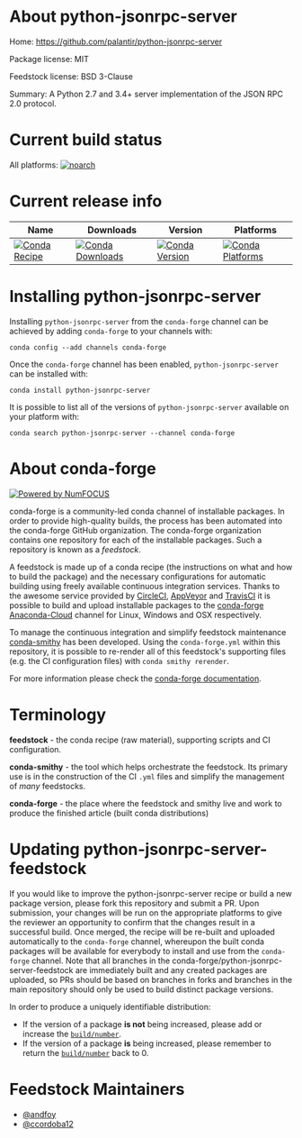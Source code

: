 <!--
# -*- mode: jinja -*-
-->

About python-jsonrpc-server
===========================

Home: https://github.com/palantir/python-jsonrpc-server

Package license: MIT

Feedstock license: BSD 3-Clause

Summary: A Python 2.7 and 3.4+ server implementation of the JSON RPC 2.0 protocol.



Current build status
====================

All platforms:
[![noarch](https://img.shields.io/circleci/project/github/conda-forge/python-jsonrpc-server-feedstock/master.svg?label=noarch)](https://circleci.com/gh/conda-forge/python-jsonrpc-server-feedstock)

Current release info
====================

| Name | Downloads | Version | Platforms |
| --- | --- | --- | --- |
| [![Conda Recipe](https://img.shields.io/badge/recipe-python--jsonrpc--server-green.svg)](https://anaconda.org/conda-forge/python-jsonrpc-server) | [![Conda Downloads](https://img.shields.io/conda/dn/conda-forge/python-jsonrpc-server.svg)](https://anaconda.org/conda-forge/python-jsonrpc-server) | [![Conda Version](https://img.shields.io/conda/vn/conda-forge/python-jsonrpc-server.svg)](https://anaconda.org/conda-forge/python-jsonrpc-server) | [![Conda Platforms](https://img.shields.io/conda/pn/conda-forge/python-jsonrpc-server.svg)](https://anaconda.org/conda-forge/python-jsonrpc-server) |

Installing python-jsonrpc-server
================================

Installing `python-jsonrpc-server` from the `conda-forge` channel can be achieved by adding `conda-forge` to your channels with:

```
conda config --add channels conda-forge
```

Once the `conda-forge` channel has been enabled, `python-jsonrpc-server` can be installed with:

```
conda install python-jsonrpc-server
```

It is possible to list all of the versions of `python-jsonrpc-server` available on your platform with:

```
conda search python-jsonrpc-server --channel conda-forge
```


About conda-forge
=================

[![Powered by NumFOCUS](https://img.shields.io/badge/powered%20by-NumFOCUS-orange.svg?style=flat&colorA=E1523D&colorB=007D8A)](http://numfocus.org)

conda-forge is a community-led conda channel of installable packages.
In order to provide high-quality builds, the process has been automated into the
conda-forge GitHub organization. The conda-forge organization contains one repository
for each of the installable packages. Such a repository is known as a *feedstock*.

A feedstock is made up of a conda recipe (the instructions on what and how to build
the package) and the necessary configurations for automatic building using freely
available continuous integration services. Thanks to the awesome service provided by
[CircleCI](https://circleci.com/), [AppVeyor](https://www.appveyor.com/)
and [TravisCI](https://travis-ci.org/) it is possible to build and upload installable
packages to the [conda-forge](https://anaconda.org/conda-forge)
[Anaconda-Cloud](https://anaconda.org/) channel for Linux, Windows and OSX respectively.

To manage the continuous integration and simplify feedstock maintenance
[conda-smithy](https://github.com/conda-forge/conda-smithy) has been developed.
Using the ``conda-forge.yml`` within this repository, it is possible to re-render all of
this feedstock's supporting files (e.g. the CI configuration files) with ``conda smithy rerender``.

For more information please check the [conda-forge documentation](https://conda-forge.org/docs/).

Terminology
===========

**feedstock** - the conda recipe (raw material), supporting scripts and CI configuration.

**conda-smithy** - the tool which helps orchestrate the feedstock.
                   Its primary use is in the construction of the CI ``.yml`` files
                   and simplify the management of *many* feedstocks.

**conda-forge** - the place where the feedstock and smithy live and work to
                  produce the finished article (built conda distributions)


Updating python-jsonrpc-server-feedstock
========================================

If you would like to improve the python-jsonrpc-server recipe or build a new
package version, please fork this repository and submit a PR. Upon submission,
your changes will be run on the appropriate platforms to give the reviewer an
opportunity to confirm that the changes result in a successful build. Once
merged, the recipe will be re-built and uploaded automatically to the
`conda-forge` channel, whereupon the built conda packages will be available for
everybody to install and use from the `conda-forge` channel.
Note that all branches in the conda-forge/python-jsonrpc-server-feedstock are
immediately built and any created packages are uploaded, so PRs should be based
on branches in forks and branches in the main repository should only be used to
build distinct package versions.

In order to produce a uniquely identifiable distribution:
 * If the version of a package **is not** being increased, please add or increase
   the [``build/number``](https://conda.io/docs/user-guide/tasks/build-packages/define-metadata.html#build-number-and-string).
 * If the version of a package **is** being increased, please remember to return
   the [``build/number``](https://conda.io/docs/user-guide/tasks/build-packages/define-metadata.html#build-number-and-string)
   back to 0.

Feedstock Maintainers
=====================

* [@andfoy](https://github.com/andfoy/)
* [@ccordoba12](https://github.com/ccordoba12/)

